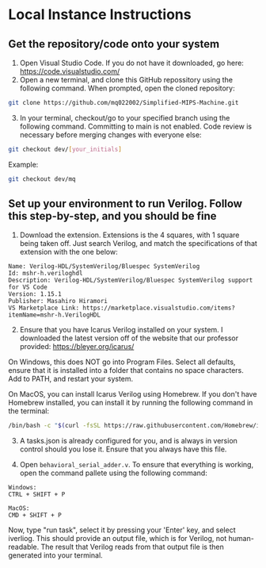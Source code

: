 # Local Instance Instructions

## Get the repository/code onto your system

1. Open Visual Studio Code. If you do not have it downloaded, go here: https://code.visualstudio.com/
2. Open a new terminal, and clone this GitHub repossitory using the following command. When prompted, open the cloned repository:

```bash
git clone https://github.com/mq022002/Simplified-MIPS-Machine.git
```

3. In your terminal, checkout/go to your specified branch using the following command. Committing to main is not enabled. Code review is necessary before merging changes with everyone else:

```bash
git checkout dev/[your_initials]
```

Example:

```bash
git checkout dev/mq
```

## Set up your environment to run Verilog. Follow this step-by-step, and you should be fine

1. Download the extension. Extensions is the 4 squares, with 1 square being taken off. Just search Verilog, and match the specifications of that extension with the one below:

```
Name: Verilog-HDL/SystemVerilog/Bluespec SystemVerilog
Id: mshr-h.veriloghdl
Description: Verilog-HDL/SystemVerilog/Bluespec SystemVerilog support for VS Code
Version: 1.15.1
Publisher: Masahiro Hiramori
VS Marketplace Link: https://marketplace.visualstudio.com/items?itemName=mshr-h.VerilogHDL
```

2. Ensure that you have Icarus Verilog installed on your system. I downloaded the latest version off of the website that our professor provided: https://bleyer.org/icarus/

On Windows, this does NOT go into Program Files. Select all defaults, ensure that it is installed into a folder that contains no space characters. Add to PATH, and restart your system.

On MacOS, you can install Icarus Verilog using Homebrew. If you don't have Homebrew installed, you can install it by running the following command in the terminal:

```bash
/bin/bash -c "$(curl -fsSL https://raw.githubusercontent.com/Homebrew/install/HEAD/install.sh)"
```

3. A tasks.json is already configured for you, and is always in version control should you lose it. Ensure that you always have this file.

4. Open `behavioral_serial_adder.v`. To ensure that everything is working, open the command pallete using the following command:

```
Windows:
CTRL + SHIFT + P

MacOS:
CMD + SHIFT + P
```

Now, type "run task", select it by pressing your 'Enter' key, and select iverliog. This should provide an output file, which is for Verilog, not human-readable. The result that Verilog reads from that output file is then generated into your terminal.
